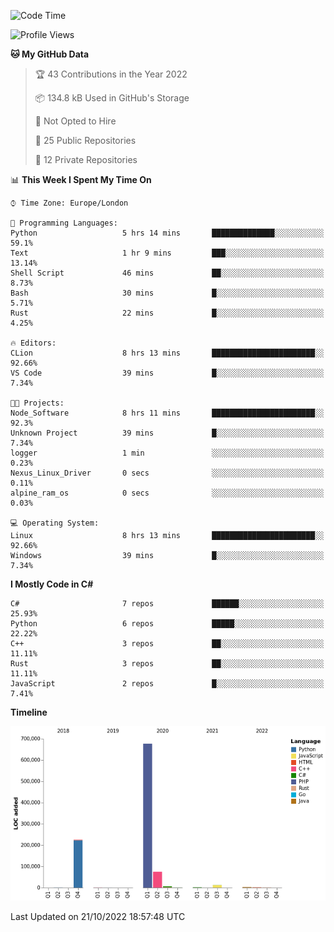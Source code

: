 <!--START_SECTION:waka-->
![Code Time](http://img.shields.io/badge/Code%20Time-326%20hrs%2054%20mins-blue)

![Profile Views](http://img.shields.io/badge/Profile%20Views-0-blue)

**🐱 My GitHub Data** 

> 🏆 43 Contributions in the Year 2022
 > 
> 📦 134.8 kB Used in GitHub's Storage 
 > 
> 🚫 Not Opted to Hire
 > 
> 📜 25 Public Repositories 
 > 
> 🔑 12 Private Repositories  
 > 
📊 **This Week I Spent My Time On** 

```text
⌚︎ Time Zone: Europe/London

💬 Programming Languages: 
Python                   5 hrs 14 mins       ██████████████░░░░░░░░░░░   59.1% 
Text                     1 hr 9 mins         ███░░░░░░░░░░░░░░░░░░░░░░   13.14% 
Shell Script             46 mins             ██░░░░░░░░░░░░░░░░░░░░░░░   8.73% 
Bash                     30 mins             █░░░░░░░░░░░░░░░░░░░░░░░░   5.71% 
Rust                     22 mins             █░░░░░░░░░░░░░░░░░░░░░░░░   4.25%

🔥 Editors: 
CLion                    8 hrs 13 mins       ███████████████████████░░   92.66% 
VS Code                  39 mins             █░░░░░░░░░░░░░░░░░░░░░░░░   7.34%

🐱‍💻 Projects: 
Node_Software            8 hrs 11 mins       ███████████████████████░░   92.3% 
Unknown Project          39 mins             █░░░░░░░░░░░░░░░░░░░░░░░░   7.34% 
logger                   1 min               ░░░░░░░░░░░░░░░░░░░░░░░░░   0.23% 
Nexus_Linux_Driver       0 secs              ░░░░░░░░░░░░░░░░░░░░░░░░░   0.11% 
alpine_ram_os            0 secs              ░░░░░░░░░░░░░░░░░░░░░░░░░   0.03%

💻 Operating System: 
Linux                    8 hrs 13 mins       ███████████████████████░░   92.66% 
Windows                  39 mins             █░░░░░░░░░░░░░░░░░░░░░░░░   7.34%

```

**I Mostly Code in C#** 

```text
C#                       7 repos             ██████░░░░░░░░░░░░░░░░░░░   25.93% 
Python                   6 repos             █████░░░░░░░░░░░░░░░░░░░░   22.22% 
C++                      3 repos             ██░░░░░░░░░░░░░░░░░░░░░░░   11.11% 
Rust                     3 repos             ██░░░░░░░░░░░░░░░░░░░░░░░   11.11% 
JavaScript               2 repos             █░░░░░░░░░░░░░░░░░░░░░░░░   7.41%

```


**Timeline**

![Chart not found](https://raw.githubusercontent.com/Jirubizu/Jirubizu/master/charts/bar_graph.png) 


 Last Updated on 21/10/2022 18:57:48 UTC
<!--END_SECTION:waka-->